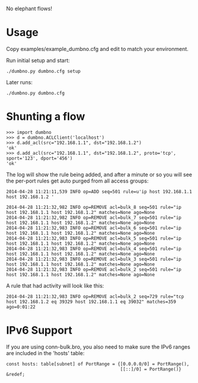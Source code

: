 

No elephant flows!

Usage
=====

Copy examples/example\_dumbno.cfg and edit to match your environment.

Run initial setup and start:

    ./dumbno.py dumbno.cfg setup

Later runs:

    ./dumbno.py dumbno.cfg


Shunting a flow
===============

    >>> import dumbno
    >>> d = dumbno.ACLClient('localhost')
    >>> d.add_acl(src="192.168.1.1", dst="192.168.1.2")
    'ok'
    >>> d.add_acl(src="192.168.1.1", dst="192.168.1.2", proto='tcp', sport='123', dport='456')
    'ok'

The log will show the rule being added, and after a minute or so you will see
the per-port rules get auto purged from all access groups:

    2014-04-28 11:21:11,539 INFO op=ADD seq=501 rule=u'ip host 192.168.1.1  host 192.168.1.2 '

    2014-04-28 11:21:32,982 INFO op=REMOVE acl=bulk_8 seq=501 rule="ip host 192.168.1.1 host 192.168.1.2" matches=None ago=None
    2014-04-28 11:21:32,982 INFO op=REMOVE acl=bulk_7 seq=501 rule="ip host 192.168.1.1 host 192.168.1.2" matches=None ago=None
    2014-04-28 11:21:32,983 INFO op=REMOVE acl=bulk_6 seq=501 rule="ip host 192.168.1.1 host 192.168.1.2" matches=None ago=None
    2014-04-28 11:21:32,983 INFO op=REMOVE acl=bulk_5 seq=501 rule="ip host 192.168.1.1 host 192.168.1.2" matches=None ago=None
    2014-04-28 11:21:32,983 INFO op=REMOVE acl=bulk_4 seq=501 rule="ip host 192.168.1.1 host 192.168.1.2" matches=None ago=None
    2014-04-28 11:21:32,983 INFO op=REMOVE acl=bulk_3 seq=501 rule="ip host 192.168.1.1 host 192.168.1.2" matches=None ago=None
    2014-04-28 11:21:32,983 INFO op=REMOVE acl=bulk_2 seq=501 rule="ip host 192.168.1.1 host 192.168.1.2" matches=None ago=None

A rule that had activity will look like this:

    2014-04-28 11:21:32,983 INFO op=REMOVE acl=bulk_2 seq=729 rule="tcp host 192.168.1.2 eq 39329 host 192.168.1.1 eq 39032" matches=359 ago=0:01:22

IPv6 Support
============

If you are using conn-bulk.bro, you also need to make sure the IPv6 ranges
are included in the 'hosts' table:

    const hosts: table[subnet] of PortRange = {[0.0.0.0/0] = PortRange(),
                                               [[::]/0] = PortRange()} &redef;


